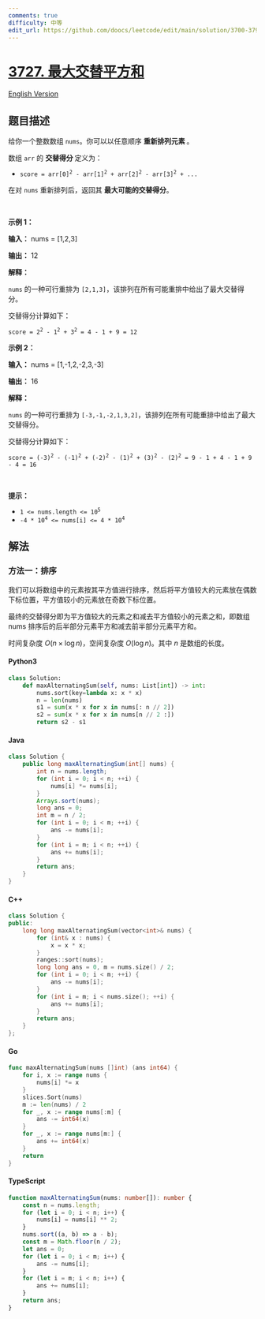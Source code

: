 ```yaml
---
comments: true
difficulty: 中等
edit_url: https://github.com/doocs/leetcode/edit/main/solution/3700-3799/3727.Maximum%20Alternating%20Sum%20of%20Squares/README.md
---
```


<!-- problem:start -->

# [3727. 最大交替平方和](https://leetcode.cn/problems/maximum-alternating-sum-of-squares)

[English Version](/solution/3700-3799/3727.Maximum%20Alternating%20Sum%20of%20Squares/README_EN.md)

## 题目描述

<!-- description:start -->

<p>给你一个整数数组 <code>nums</code>。你可以以任意顺序&nbsp;<strong>重新排列元素&nbsp;</strong>。</p>

<p>数组 <code>arr</code> 的&nbsp;<strong>交替得分&nbsp;</strong>定义为：</p>

<ul>
	<li><code>score = arr[0]<sup>2</sup> - arr[1]<sup>2</sup> + arr[2]<sup>2</sup> - arr[3]<sup>2</sup> + ...</code></li>
</ul>

<p>在对 <code>nums</code> 重新排列后，返回其&nbsp;<strong>最大可能的交替得分</strong>。</p>

<p>&nbsp;</p>

<p><strong class="example">示例 1：</strong></p>

<div class="example-block">
<p><strong>输入：</strong> <span class="example-io">nums = [1,2,3]</span></p>

<p><strong>输出：</strong> <span class="example-io">12</span></p>

<p><strong>解释：</strong></p>

<p><code>nums</code> 的一种可行重排为 <code>[2,1,3]</code>，该排列在所有可能重排中给出了最大交替得分。</p>

<p>交替得分计算如下：</p>

<p><code>score = 2<sup>2</sup> - 1<sup>2</sup> + 3<sup>2</sup> = 4 - 1 + 9 = 12</code></p>
</div>

<p><strong class="example">示例 2：</strong></p>

<div class="example-block">
<p><strong>输入：</strong> <span class="example-io">nums = [1,-1,2,-2,3,-3]</span></p>

<p><strong>输出：</strong> <span class="example-io">16</span></p>

<p><strong>解释：</strong></p>

<p><code>nums</code> 的一种可行重排为 <code>[-3,-1,-2,1,3,2]</code>，该排列在所有可能重排中给出了最大交替得分。</p>

<p>交替得分计算如下：</p>

<p><code>score = (-3)<sup>2</sup> - (-1)<sup>2</sup> + (-2)<sup>2</sup> - (1)<sup>2</sup> + (3)<sup>2</sup> - (2)<sup>2</sup> = 9 - 1 + 4 - 1 + 9 - 4 = 16</code></p>
</div>

<p>&nbsp;</p>

<p><strong>提示：</strong></p>

<ul>
	<li><code>1 &lt;= nums.length &lt;= 10<sup>5</sup></code></li>
	<li><code>-4 * 10<sup>4</sup> &lt;= nums[i] &lt;= 4 * 10<sup>4</sup></code></li>
</ul>

<!-- description:end -->

## 解法

<!-- solution:start -->

### 方法一：排序

我们可以将数组中的元素按其平方值进行排序，然后将平方值较大的元素放在偶数下标位置，平方值较小的元素放在奇数下标位置。

最终的交替得分即为平方值较大的元素之和减去平方值较小的元素之和，即数组 $\text{nums}$ 排序后的后半部分元素平方和减去前半部分元素平方和。

时间复杂度 $O(n \times \log n)$，空间复杂度 $O(\log n)$。其中 $n$ 是数组的长度。

<!-- tabs:start -->

#### Python3

```python
class Solution:
    def maxAlternatingSum(self, nums: List[int]) -> int:
        nums.sort(key=lambda x: x * x)
        n = len(nums)
        s1 = sum(x * x for x in nums[: n // 2])
        s2 = sum(x * x for x in nums[n // 2 :])
        return s2 - s1
```

#### Java

```java
class Solution {
    public long maxAlternatingSum(int[] nums) {
        int n = nums.length;
        for (int i = 0; i < n; ++i) {
            nums[i] *= nums[i];
        }
        Arrays.sort(nums);
        long ans = 0;
        int m = n / 2;
        for (int i = 0; i < m; ++i) {
            ans -= nums[i];
        }
        for (int i = m; i < n; ++i) {
            ans += nums[i];
        }
        return ans;
    }
}
```

#### C++

```cpp
class Solution {
public:
    long long maxAlternatingSum(vector<int>& nums) {
        for (int& x : nums) {
            x = x * x;
        }
        ranges::sort(nums);
        long long ans = 0, m = nums.size() / 2;
        for (int i = 0; i < m; ++i) {
            ans -= nums[i];
        }
        for (int i = m; i < nums.size(); ++i) {
            ans += nums[i];
        }
        return ans;
    }
};
```

#### Go

```go
func maxAlternatingSum(nums []int) (ans int64) {
	for i, x := range nums {
		nums[i] *= x
	}
	slices.Sort(nums)
	m := len(nums) / 2
	for _, x := range nums[:m] {
		ans -= int64(x)
	}
	for _, x := range nums[m:] {
		ans += int64(x)
	}
	return
}
```

#### TypeScript

```ts
function maxAlternatingSum(nums: number[]): number {
    const n = nums.length;
    for (let i = 0; i < n; i++) {
        nums[i] = nums[i] ** 2;
    }
    nums.sort((a, b) => a - b);
    const m = Math.floor(n / 2);
    let ans = 0;
    for (let i = 0; i < m; i++) {
        ans -= nums[i];
    }
    for (let i = m; i < n; i++) {
        ans += nums[i];
    }
    return ans;
}
```

<!-- tabs:end -->

<!-- solution:end -->

<!-- problem:end -->
